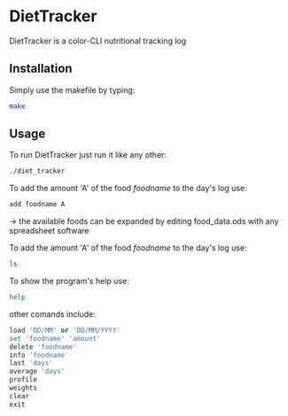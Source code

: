 # DietTracker

DietTracker is a color-CLI nutritional tracking log

## Installation

Simply use the makefile by typing:

```bash
make
```

## Usage

To run DietTracker just run it like any other:
```bash
./diet_tracker
```

To add the amount 'A' of the food _foodname_ to the day's log use:
```bash
add foodname A
```
-> the available foods can be expanded by editing food_data.ods with any spreadsheet software


To add the amount 'A' of the food _foodname_ to the day's log use:
```bash
ls
```

To show the program's help use:
```bash
help
```
other comands include:
```python
load 'DD/MM' or 'DD/MM/YYYY'
set 'foodname' 'amount'
delete 'foodname'
info 'foodname'
last 'days'
average 'days'
profile
weights
clear
exit
```